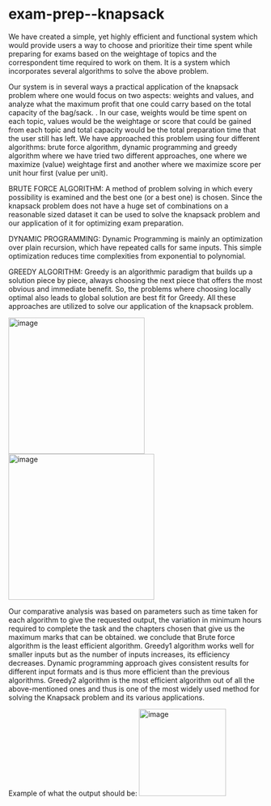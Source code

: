 # exam-prep--knapsack
We have created a simple, yet highly efficient and functional system which would provide users a way to choose and 
prioritize their time spent while preparing for exams based on the weightage of topics and the correspondent time 
required to work on them. It is a system which incorporates several algorithms to solve the above problem.

Our system is in several ways a practical application of the knapsack problem where one would focus on two aspects: 
weights and values, and analyze what the maximum profit that one could carry based on the total capacity of the 
bag/sack. . In our case, weights would be time spent on each topic, values would be the weightage or score that could be 
gained from each topic and total capacity would be the total preparation time that the user still has left.
We have approached this problem using four different algorithms: brute force algorithm, dynamic programming and 
greedy algorithm where we have tried two different approaches, one where we maximize (value) weightage first 
and another where we maximize score per unit hour first (value per unit).

BRUTE FORCE ALGORITHM: 
A method of problem solving in which every possibility is examined and the best one (or a best one) is chosen. Since 
the knapsack problem does not have a huge set of combinations on a reasonable sized dataset it can be used to solve the knapsack problem and our application 
of it for optimizing exam preparation.

DYNAMIC PROGRAMMING: 
Dynamic Programming is mainly an optimization over plain recursion, which have repeated calls for same inputs. 
This simple optimization reduces time complexities from exponential to polynomial.

GREEDY ALGORITHM: 
Greedy is an algorithmic paradigm that builds up a solution piece by piece, always choosing the next piece that offers the most 
obvious and immediate benefit. So, the problems where choosing locally optimal also leads to global solution are best fit for Greedy.
All these approaches are utilized to solve our application of the knapsack problem.

<img width="269" alt="image" src="https://github.com/KanaghaSanthoshini/exam-prep--knapsack/assets/66488291/cdeab818-d1e5-44a8-9c47-17ba848bb532">
<img width="288" alt="image" src="https://github.com/KanaghaSanthoshini/exam-prep--knapsack/assets/66488291/baf4a987-7dc9-4bde-8ea4-687dab82f1a8">

Our comparative analysis was based on parameters such as time taken for each algorithm to give the requested output, the variation 
in minimum hours required to complete the task and the chapters chosen that give us the maximum marks that can be obtained.
we conclude that Brute force algorithm is the least efficient algorithm. Greedy1 algorithm works well for smaller inputs but as 
the number of inputs increases, its efficiency decreases. Dynamic programming approach gives consistent results for different input 
formats and is thus more efficient than the previous algorithms. Greedy2 algorithm is the most efficient algorithm out of all the 
above-mentioned ones and thus is one of the most widely used method for solving the Knapsack problem and its various 
applications.

Example of what the output should be:
<img width="172" alt="image" src="https://github.com/KanaghaSanthoshini/exam-prep--knapsack/assets/66488291/60d7e2ba-d027-4a9a-81c0-66244667147d">
